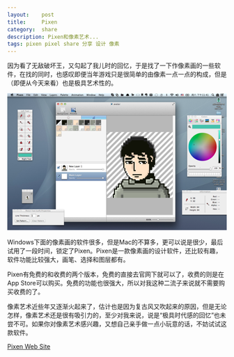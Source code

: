 ```yaml
---
layout:    post
title:     Pixen
category:  share
description: Pixen和像素艺术...
tags: pixen pixel share 分享 设计 像素
---
```

因为看了无敌破坏王，又勾起了我儿时的回忆，于是找了一下作像素画的一些软件，在找的同时，也感叹即便当年游戏只是很简单的由像素一点一点的构成，但是（即便从今天来看）也是极具艺术性的。

![Me!](/images/2012/pixen.png)

Windows下面的像素画的软件很多，但是Mac的不算多，更可以说是很少，最后试用了一段时间，锁定了Pixen。Pixen是一款像素画的设计软件，还比较有趣，软件功能比较强大，画笔、选择和图层都有。

Pixen有免费的和收费的两个版本，免费的直接去官网下就可以了，收费的则是在App Store可以购买。免费的功能也很强大，所以对我这种二流子来说就不需要购买收费的了。

像素艺术近些年又逐渐火起来了，估计也是因为复古风又吹起来的原因，但是无论怎样，像素艺术还是很有吸引力的，至少对我来说，说是“极具时代感的回忆”也未尝不可。如果你对像素艺术感兴趣，又想自己亲手做一点小玩意的话，不妨试试这款软件。

[Pixen Web Site](http://pixenapp.com)
